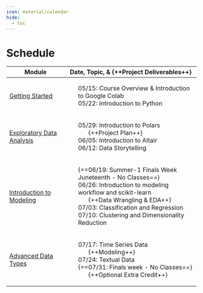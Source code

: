 ```yaml
---
icon: material/calendar
hide:
  - toc
---
```


# Schedule

<table>
  <thead>
    <tr>
      <th >Module </th>
      <th >Date, Topic, & {++Project Deliverables++}</th>
    </tr>
  </thead>
  <tbody>
    <tr>
        <td>
            <a href="/getting-started">Getting Started</a> 
        </td>
        <td>
            <ul style="list-style-type: none">
                <li> 05/15: Course Overview & Introduction to Google Colab</li>
                <li> 05/22: Introduction to Python</li>
            </ul>
        </td>
    </tr>
    <tr>
        <td>
            <a href="/eda">Exploratory Data Analysis</a> 
        </td>
        <td>
            <ul style="list-style-type: none">
                <li>05/29: Introduction to Polars
                <ul style="list-style-type: none">
                 <li>{++Project Plan++}</li>
                 </ul>
                </li>
                <li>06/05: Introduction to Altair</li>
                <li>06/12: Data Storytelling</li>
            </ul>
        </td>
    </tr>
    <tr>
        <td>
            <a href="/modeling">Introduction to Modeling</a> 
        </td>
        <td>
            <ul style="list-style-type: none">
                <li>{==06/19: Summer-1 Finals Week Juneteenth - No Classes==}</li>
                <li>06/26: Introduction to modeling workflow and scikit-learn
                    <ul style="list-style-type: none">
                    <li>{++Data Wrangling & EDA++}</li>
                    </ul>
                </li>
                <li>07/03: Classification and Regression</li>
                <li>07/10: Clustering and Dimensionality Reduction</li>
            </ul>
        </td>
    </tr>
    <tr>
        <td>
            <a href="/adv-data-types">Advanced Data Types</a> 
        </td>
        <td>
            <ul style="list-style-type: none">
                <li >
                    07/17: Time Series Data
                    <ul style="list-style-type: none">
                    <li>{++Modeling++}</li>
                    </ul>
                </li>
                <li>07/24: Textual Data</li>
                <li>{==07/31: Finals week - No Classes==}
                <ul style="list-style-type: none">
                <li> {++Optional Extra Credit++}</li>
                </ul>
                </li>
            </ul>
        </td>
    </tr>
  </tbody>
</table>
